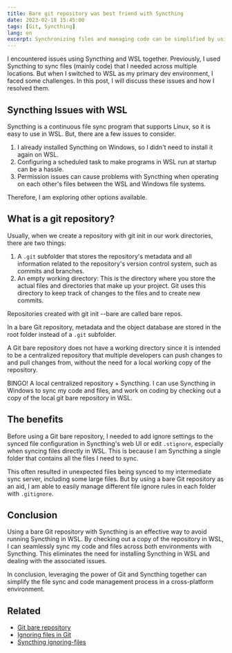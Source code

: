 ```yaml
---
title: Bare git repository was best friend with Syncthing
date: 2023-02-18 15:45:00
tags: [Git, Syncthing]
lang: en
excerpt: Synchronizing files and managing code can be simplified by using a bare Git repository with Syncthing instead of installing syncthing in WSL. By checking out a copy of the repository in WSL, files and code can be seamlessly synchronized across both environments without dealing with associated issues.
---
```


I encountered issues using Syncthing and WSL together. Previously, I used Syncthing to sync files (mainly code) that I needed across multiple locations. But when I switched to WSL as my primary dev environment, I faced some challenges. In this post, I will discuss these issues and how I resolved them.

## Syncthing Issues with WSL

Syncthing is a continuous file sync program that supports Linux, so it is easy to use in WSL. But, there are a few issues to consider.

1. I already installed Syncthing on Windows, so I didn't need to install it again on WSL.
2. Configuring a scheduled task to make programs in WSL run at startup can be a hassle.
3. Permission issues can cause problems with Syncthing when operating on each other's files between the WSL and Windows file systems.

Therefore, I am exploring other options available.

## What is a git repository?

Usually, when we create a repository with git init in our work directories, there are two things:

1. A `.git` subfolder that stores the repository's metadata and all information related to the repository's version control system, such as commits and branches.
2. An empty working directory: This is the directory where you store the actual files and directories that make up your project. Git uses this directory to keep track of changes to the files and to create new commits.

Repositories created with git init --bare are called bare repos.

In a bare Git repository, metadata and the object database are stored in the root folder instead of a `.git` subfolder.

A Git bare repository does not have a working directory since it is intended to be a centralized repository that multiple developers can push changes to and pull changes from, without the need for a local working copy of the repository.

BINGO! A local centralized repository + Syncthing. I can use Syncthing in Windows to sync my code and files, and work on coding by checking out a copy of the local git bare repository in WSL.

## The benefits

Before using a Git bare repository, I needed to add ignore settings to the synced file configuration in Syncthing's web UI or edit `.stignore`, especially when syncing files directly in WSL. This is because I am Syncthing a single folder that contains all the files I need to sync.

This often resulted in unexpected files being synced to my intermediate sync server, including some large files. But by using a bare Git repository as an aid, I am able to easily manage different file ignore rules in each folder with `.gitignore`.

## Conclusion

Using a bare Git repository with Syncthing is an effective way to avoid running Syncthing in WSL. By checking out a copy of the repository in WSL, I can seamlessly sync my code and files across both environments with Syncthing. This eliminates the need for installing Syncthing in WSL and dealing with the associated issues.

In conclusion, leveraging the power of Git and Syncthing together can simplify the file sync and code management process in a cross-platform environment.

## Related

- [Git bare repository](https://git-scm.com/book/en/v2/Git-on-the-Server-Getting-Git-on-a-Server)
- [Ignoring files in Git](https://git-scm.com/docs/gitignore)
- [Syncthing ignoring-files](https://docs.syncthing.net/users/ignoring.html#ignoring-files)
